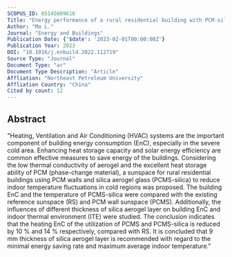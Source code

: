 ```yaml
---
SCOPUS_ID: 85145009616
Title: "Energy performance of a rural residential building with PCM-silica aerogel sunspace in severe cold regions"
Author: "Ma L."
Journal: "Energy and Buildings"
Publication Date: {'$date': '2023-02-01T00:00:00Z'}
Publication Year: 2023
DOI: "10.1016/j.enbuild.2022.112719"
Source Type: "Journal"
Document Type: "ar"
Document Type Description: "Article"
Affliation: "Northeast Petroleum University"
Affliation Country: "China"
Cited by count: 12
---
```


## Abstract
"Heating, Ventilation and Air Conditioning (HVAC) systems are the important component of building energy consumption (EnC), especially in the severe cold area. Enhancing heat storage capacity and solar energy efficiency are common effective measures to save energy of the buildings. Considering the low thermal conductivity of aerogel and the excellent heat storage ability of PCM (phase-change material), a sunspace for rural residential buildings using PCM walls and silica aerogel glass (PCMS-silica) to reduce indoor temperature fluctuations in cold regions was proposed. The building EnC and the temperature of PCMS-silica were compared with the existing reference sunspace (RS) and PCM wall sunspace (PCMS). Additionally, the influences of different thickness of silica aerogel layer on building EnC and indoor thermal environment (ITE) were studied. The conclusion indicates that the heating EnC of the utilization of PCMS and PCMS-silica is reduced by 10 % and 14 % respectively, compared with RS. It is concluded that 9 mm thickness of silica aerogel layer is recommended with regard to the minimal energy saving rate and maximum average indoor temperature."

